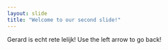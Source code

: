 ```yaml
---
layout: slide
title: "Welcome to our second slide!"
---
```

Gerard is echt rete lelijk!
Use the left arrow to go back!